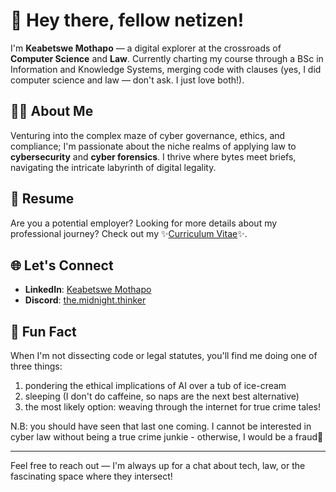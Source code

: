 # 👋 Hey there, fellow netizen!

I'm **Keabetswe Mothapo** — a digital explorer at the crossroads of **Computer Science** and **Law**. Currently charting my course through a BSc in Information and Knowledge Systems, merging code with clauses (yes, I did computer science and law — don't ask. I just love both!).

## 🕵️‍♀️ About Me

Venturing into the complex maze of cyber governance, ethics, and compliance; I'm passionate about the niche realms of applying law to **cybersecurity** and **cyber forensics**. I thrive where bytes meet briefs, navigating the intricate labyrinth of digital legality.

## 📑 Resume

Are you a potential employer? Looking for more details about my professional journey? Check out my ✨[Curriculum Vitae](https://drive.google.com/file/d/1TYB4utHs3traamdlQAoQUleXtthcHqsP/view?usp=sharing)✨.

## 🌐 Let's Connect

- **LinkedIn**: [Keabetswe Mothapo](https://www.linkedin.com/in/keabetswe-mothapo/)
- **Discord**: [the.midnight.thinker](discord.com/user/820918037279801404)
  
## 🎯 Fun Fact

When I'm not dissecting code or legal statutes, you'll find me doing one of three things:
  1. pondering the ethical implications of AI over a tub of ice-cream
  2. sleeping (I don't do caffeine, so naps are the next best alternative)
  3. the most likely option: weaving through the internet for true crime tales!

  N.B: you should have seen that last one coming. I cannot be interested in cyber law without being a true crime junkie - otherwise, I would be a fraud🤷

---

Feel free to reach out — I'm always up for a chat about tech, law, or the fascinating space where they intersect!

<!---
keamothapo/keamothapo is a ✨ special ✨ repository because its `README.md` (this file) appears on your GitHub profile.
You can click the Preview link to take a look at your changes.
--->

